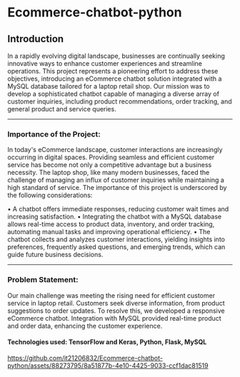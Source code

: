 # Ecommerce-chatbot-python
<h2>Introduction</h2>
<p>
In a rapidly evolving digital landscape, businesses are continually seeking innovative ways to 
enhance customer experiences and streamline operations. This project represents a pioneering 
effort to address these objectives, introducing an eCommerce chatbot solution integrated with 
a MySQL database tailored for a laptop retail shop. Our mission was to develop a sophisticated 
chatbot capable of managing a diverse array of customer inquiries, including product 
recommendations, order tracking, and general product and service queries.
</p>

---

<p>
<h3> 
Importance of the Project:
</h3> 
In today's eCommerce landscape, customer interactions are increasingly occurring in digital 
spaces. Providing seamless and efficient customer service has become not only a competitive 
advantage but a business necessity. The laptop shop, like many modern businesses, faced the 
challenge of managing an influx of customer inquiries while maintaining a high standard of 
service. The importance of this project is underscored by the following considerations:
</p>

• A chatbot offers immediate responses, reducing customer wait times and increasing 
satisfaction.
• Integrating the chatbot with a MySQL database allows real-time access to product data, 
inventory, and order tracking, automating manual tasks and improving operational 
efficiency.
• The chatbot collects and analyzes customer interactions, yielding insights into 
preferences, frequently asked questions, and emerging trends, which can guide future 
business decisions.

---
<p>
<h3> 
Problem Statement:
</h3> 
Our main challenge was meeting the rising need for efficient customer service in laptop retail. 
Customers seek diverse information, from product suggestions to order updates. To resolve this, 
we developed a responsive eCommerce chatbot. Integration with MySQL provided real-time 
product and order data, enhancing the customer experience.

</p>

<h4>Technologies used: TensorFlow and Keras, Python, Flask, MySQL</h4>

https://github.com/it21206832/Ecommerce-chatbot-python/assets/88273795/8a51877b-4e10-4425-9033-ccf1dac81519


